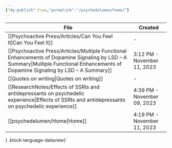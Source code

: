 ```yaml
---
{"dg-publish":true,"permalink":"/psychedelumen/home/"}
---
```


| File                                                                                                                                                                                    | Created                     |
| --------------------------------------------------------------------------------------------------------------------------------------------------------------------------------------- | --------------------------- |
| [[Psychoactive Press/Articles/Can You Feel It\|Can You Feel It]]                                                                                                                     | \-                          |
| [[Psychoactive Press/Articles/Multiple Functional Enhancements of Dopamine Signaling by LSD – A Summary\|Multiple Functional Enhancements of Dopamine Signaling by LSD – A Summary]] | 3:12 PM - November 11, 2023 |
| [[Quotes on writing\|Quotes on writing]]                                                                                                                                             | \-                          |
| [[ResearchNotes/Effects of SSRIs and antidepressants on psychedelic experience\|Effects of SSRIs and antidepressants on psychedelic experience]]                                     | 4:39 PM - November 09, 2023 |
| [[psychedelumen/Home\|Home]]                                                                                                                                                         | 4:19 PM - November 11, 2023 |

{ .block-language-dataview}`
